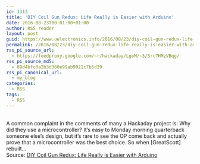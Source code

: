 ```yaml
---
id: 1313
title: 'DIY Coil Gun Redux: Life Really is Easier with Arduino'
date: 2016-08-23T00:01:00+01:00
author: RSS reader
layout: post
guid: https://www.uelectronics.info/2016/08/23/diy-coil-gun-redux-life-really-is-easier-with-arduino/
permalink: /2016/08/23/diy-coil-gun-redux-life-really-is-easier-with-arduino/
rss_pi_source_url:
  - https://feedproxy.google.com/~r/hackaday/LgoM/~3/Src7HMzVBqg/
rss_pi_source_md5:
  - 89d4bfc0a2b3d360e99ab9022c7b5d39
rss_pi_canonical_url:
  - my_blog
categories:
  - RSS
tags:
  - RSS
---
```

&#013;  
A common complaint in the comments of many a Hackaday project is: Why did they use a microcontroller? It’s easy to Monday morning quarterback someone else’s design, but it’s rare to see the OP come back and actually prove that a microcontroller was the best choice. So when [GreatScott] rebuilt…&#013;  
Source: <a href="https://feedproxy.google.com/~r/hackaday/LgoM/~3/Src7HMzVBqg/" target="_blank">DIY Coil Gun Redux: Life Really is Easier with Arduino</a>